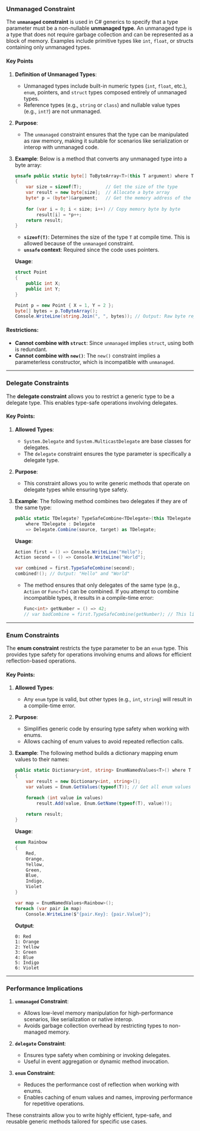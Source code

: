### **Unmanaged Constraint**

The **`unmanaged` constraint** is used in C# generics to specify that a type parameter must be a non-nullable **unmanaged type**. An unmanaged type is a type that does not require garbage collection and can be represented as a block of memory. Examples include primitive types like `int`, `float`, or structs containing only unmanaged types.

#### **Key Points**
1. **Definition of Unmanaged Types**:
   - Unmanaged types include built-in numeric types (`int`, `float`, etc.), `enum`, pointers, and `struct` types composed entirely of unmanaged types.
   - Reference types (e.g., `string` or `class`) and nullable value types (e.g., `int?`) are not unmanaged.

2. **Purpose**:
   - The `unmanaged` constraint ensures that the type can be manipulated as raw memory, making it suitable for scenarios like serialization or interop with unmanaged code.

3. **Example**:
   Below is a method that converts any unmanaged type into a byte array:
   ```csharp
   unsafe public static byte[] ToByteArray<T>(this T argument) where T : unmanaged
   {
       var size = sizeof(T);         // Get the size of the type
       var result = new byte[size];  // Allocate a byte array
       byte* p = (byte*)&argument;   // Get the memory address of the argument
       
       for (var i = 0; i < size; i++) // Copy memory byte by byte
           result[i] = *p++;
       return result;
   }
   ```

   - **`sizeof(T)`**: Determines the size of the type `T` at compile time. This is allowed because of the `unmanaged` constraint.
   - **`unsafe` context**: Required since the code uses pointers.

   **Usage**:
   ```csharp
   struct Point
   {
       public int X;
       public int Y;
   }

   Point p = new Point { X = 1, Y = 2 };
   byte[] bytes = p.ToByteArray();
   Console.WriteLine(string.Join(", ", bytes)); // Output: Raw byte representation of the struct
   ```

#### **Restrictions**:
- **Cannot combine with `struct`**: Since `unmanaged` implies `struct`, using both is redundant.
- **Cannot combine with `new()`**: The `new()` constraint implies a parameterless constructor, which is incompatible with `unmanaged`.

---

### **Delegate Constraints**

The **delegate constraint** allows you to restrict a generic type to be a delegate type. This enables type-safe operations involving delegates.

#### **Key Points**:
1. **Allowed Types**:
   - `System.Delegate` and `System.MulticastDelegate` are base classes for delegates.
   - The `delegate` constraint ensures the type parameter is specifically a delegate type.

2. **Purpose**:
   - This constraint allows you to write generic methods that operate on delegate types while ensuring type safety.

3. **Example**:
   The following method combines two delegates if they are of the same type:
   ```csharp
   public static TDelegate? TypeSafeCombine<TDelegate>(this TDelegate source, TDelegate target)
       where TDelegate : Delegate
       => Delegate.Combine(source, target) as TDelegate;
   ```

   **Usage**:
   ```csharp
   Action first = () => Console.WriteLine("Hello");
   Action second = () => Console.WriteLine("World");

   var combined = first.TypeSafeCombine(second);
   combined!(); // Output: "Hello" and "World"
   ```

   - The method ensures that only delegates of the same type (e.g., `Action` or `Func<T>`) can be combined. If you attempt to combine incompatible types, it results in a compile-time error:
     ```csharp
     Func<int> getNumber = () => 42;
     // var badCombine = first.TypeSafeCombine(getNumber); // This line won't compile
     ```

---

### **Enum Constraints**

The **enum constraint** restricts the type parameter to be an `enum` type. This provides type safety for operations involving enums and allows for efficient reflection-based operations.

#### **Key Points**:
1. **Allowed Types**:
   - Any `enum` type is valid, but other types (e.g., `int`, `string`) will result in a compile-time error.

2. **Purpose**:
   - Simplifies generic code by ensuring type safety when working with enums.
   - Allows caching of enum values to avoid repeated reflection calls.

3. **Example**:
   The following method builds a dictionary mapping enum values to their names:
   ```csharp
   public static Dictionary<int, string> EnumNamedValues<T>() where T : Enum
   {
       var result = new Dictionary<int, string>();
       var values = Enum.GetValues(typeof(T)); // Get all enum values

       foreach (int value in values)
           result.Add(value, Enum.GetName(typeof(T), value)!);
       
       return result;
   }
   ```

   **Usage**:
   ```csharp
   enum Rainbow
   {
       Red,
       Orange,
       Yellow,
       Green,
       Blue,
       Indigo,
       Violet
   }

   var map = EnumNamedValues<Rainbow>();
   foreach (var pair in map)
       Console.WriteLine($"{pair.Key}: {pair.Value}");
   ```

   **Output**:
   ```
   0: Red
   1: Orange
   2: Yellow
   3: Green
   4: Blue
   5: Indigo
   6: Violet
   ```

---

### **Performance Implications**

1. **`unmanaged` Constraint**:
   - Allows low-level memory manipulation for high-performance scenarios, like serialization or native interop.
   - Avoids garbage collection overhead by restricting types to non-managed memory.

2. **`delegate` Constraint**:
   - Ensures type safety when combining or invoking delegates.
   - Useful in event aggregation or dynamic method invocation.

3. **`enum` Constraint**:
   - Reduces the performance cost of reflection when working with enums.
   - Enables caching of enum values and names, improving performance for repetitive operations.

These constraints allow you to write highly efficient, type-safe, and reusable generic methods tailored for specific use cases.